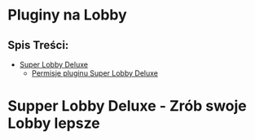 # Pluginy na Lobby

## Spis Treści:
- [Super Lobby Deluxe]()
  - [Permisje pluginu Super Lobby Deluxe]()

# Supper Lobby Deluxe -  Zrób swoje Lobby lepsze
